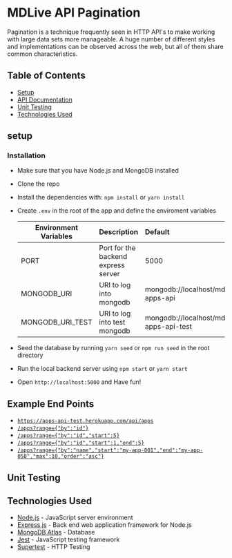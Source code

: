# MDLive API Pagination

Pagination is a technique frequently seen in HTTP API's to make working with large data
sets more manageable. A huge number of different styles and implementations can be
observed across the web, but all of them share common characteristics.

## Table of Contents

- [Setup](#setup)
- [API Documentation](#api-documentation)
- [Unit Testing](#integrated-testing)
- [Technologies Used](#Technologies-Used)

## setup

### Installation

- Make sure that you have Node.js and MongoDB installed
- Clone the repo
- Install the dependencies with: `npm install` or `yarn install`
- Create `.env` in the root of the app and define the enviroment variables

  | Environment Variables | Description                         | Default                                  |
  | --------------------- | :---------------------------------- | :--------------------------------------- |
  | PORT                  | Port for the backend express server | 5000                                     |
  | MONGODB_URI           | URI to log into mongodb             | mongodb://localhost/mdlive-apps-api      |
  | MONGODB_URI_TEST      | URI to log into test mongodb        | mongodb://localhost/mdlive-apps-api-test |

- Seed the database by running `yarn seed` or `npm run seed` in the root directory
- Run the local backend server using `npm start` or `yarn start`
- Open `http://localhost:5000` and Have fun!

## Example End Points

- [`https://apps-api-test.herokuapp.com/api/apps`](https://apps-api-test.herokuapp.com/api/apps)
- [`/apps?range={"by":"id"}`](https://apps-api-test.herokuapp.com/api/apps?range={"by":"id"})
- [`/apps?range={"by":"id","start":5}`](https://apps-api-test.herokuapp.com/api/apps?range={"by":"id","start":5})
- [`/apps?range={"by":"id","start":1,"end":5}`](https://apps-api-test.herokuapp.com/api/apps?range={"by":"id","start":1,"end":5})
- [`/apps?range={"by":"name","start":"my-app-001","end":"my-app-050","max":10,"order":"asc"}`](https://apps-api-test.herokuapp.com/api/apps?range={"by":"name","start":"my-app-001","end":"my-app-050","max":10,"order":"asc"})

## Unit Testing

## Technologies Used

- [Node.js](https://nodejs.org/) - JavaScript server environment
- [Express.js](https://expressjs.com/) - Back end web application framework for Node.js
- [MongoDB Atlas](https://www.mongodb.com/cloud/atlas/) - Database
- [Jest](https://jestjs.io/) - JavaScript testing framework
- [Supertest](https://www.npmjs.com/package/supertest) - HTTP Testing
